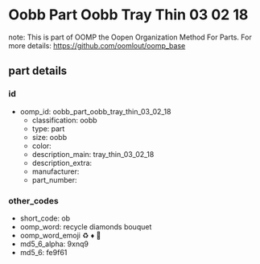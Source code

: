 # Oobb Part Oobb Tray Thin 03 02 18  

note: This is part of OOMP the Oopen Organization Method For Parts. For more details: https://github.com/oomlout/oomp_base

##  part details





### id
* oomp_id: oobb_part_oobb_tray_thin_03_02_18
  * classification: oobb
  * type: part
  * size: oobb
  * color: 
  * description_main: tray_thin_03_02_18
  * description_extra: 
  * manufacturer: 
  * part_number: 

### other_codes
* short_code: ob
* oomp_word: recycle diamonds bouquet
* oomp_word_emoji :recycle: :diamonds: :bouquet:
* md5_6_alpha: 9xnq9
* md5_6: fe9f61